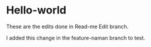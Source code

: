 # Hello-world

These are the edits done in Read-me Edit branch.


I added this change in the feature-naman branch to test.
